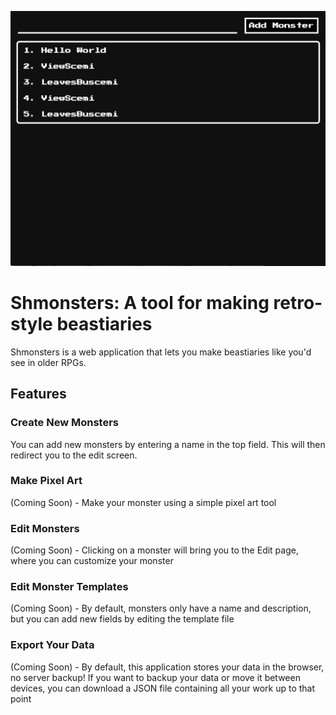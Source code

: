 ![Main Screen](./title.png)

# Shmonsters: A tool for making retro-style beastiaries

Shmonsters is a web application that lets you make beastiaries like you'd see in older RPGs. 

## Features

### Create New Monsters

You can add new monsters by entering a name in the top field. This will then redirect you to the edit screen.

### Make Pixel Art

(Coming Soon) - Make your monster using a simple pixel art tool

### Edit Monsters

(Coming Soon) - Clicking on a monster will bring you to the Edit page, where you can customize your monster

### Edit Monster Templates

(Coming Soon) - By default, monsters only have a name and description, but you can add new fields by editing the template file

### Export Your Data

(Coming Soon) - By default, this application stores your data in the browser, no server backup! If you want to backup your data or move it between devices, you can download a JSON file containing all your work up to that point